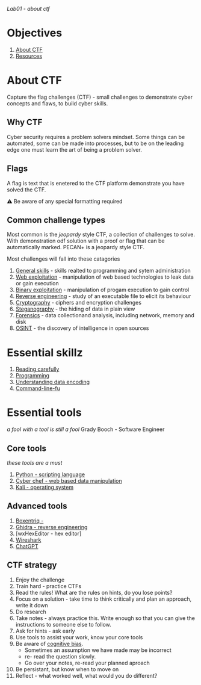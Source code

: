 _Lab01 - about ctf_

# Objectives
1. [About CTF](#about-ctf)
1. [Resources](#resources)


# About CTF
Capture the flag challenges (CTF) - small challenges to demonstrate cyber concepts and flaws, to build cyber skills.

## Why CTF

Cyber security requires a problem solvers mindset. Some things can be automated, some can be made into processes, but to be on the leading edge one must learn the art of being a problem solver.


## Flags

A flag is text that is enetered to the CTF platform demonstrate you have solved the CTF. 

⚠️ Be aware of any special formatting required


## Common challenge types

Most common is the _jeopardy_ style CTF, a collection of challenges to solve. With demonstration odf solution with a proof or flag that can be automatically marked. PECAN+ is a jeopardy style CTF.

Most challenges will fall into these catagories

1. [General skills]() - skills realted to programming and sytem administration
1. [Web exploitation]() - manipulation of web based technologies to leak data or gain execution
1. [Binary exploitation]() - manipulation of progam execution to gain control
1. [Reverse engineering]() - study of an executable file to elicit its behaviour
1. [Cryptography]() - ciphers and encryption challenges
1. [Steganography]() - the hiding of data in plain view
1. [Forensics]() - data collectionand analysis, including network, memory and disk
1. [OSINT]() - the discovery of intelligence in open sources


# Essential skillz

1. [Reading carefully]()
1. [Programming]()
1. [Understanding data encoding]()
1. [Command-line-fu]()

# Essential tools
_a fool with a tool is still a fool_ Grady Booch - Software Engineer

## Core tools
_these tools are a must_

1. [Python - scripting language](https://www.python.org/)
1. [Cyber chef - web based data manipulation](https://gchq.github.io/CyberChef/)
1. [Kali - operating system](https://www.kali.org/)

## Advanced tools

1. [Boxentriq  - ](https://www.boxentriq.com/)
1. [Ghidra - reverse engineering](https://ghidra-sre.org/)
1. [wxHexEditor - hex editor]
1. [Wireshark](https://www.wireshark.org/)
1. [ChatGPT](https://chat.openai.com/)


## CTF strategy

1. Enjoy the challenge
1. Train hard - practice CTFs
1. Read the rules! What are the rules on hints, do you lose points?
1. Focus on a solution - take time to think critically and plan an approach, write it down
1. Do research 
1. Take notes - always practice this. Write enough so that you can give the instructions to someone else to follow.
1. Ask for hints - ask early
1. Use tools to assist your work, know your core tools
1. Be aware of [cognitive bias](https://en.wikipedia.org/wiki/List_of_cognitive_biases). 
    * Sometimes an assumption we have made may be incorrect 
    * re- read the question slowly. 
    * Go over your notes, re-read your planned aproach
1. Be persistant, but know when to move on
1. Reflect - what worked well, what would you do different?





